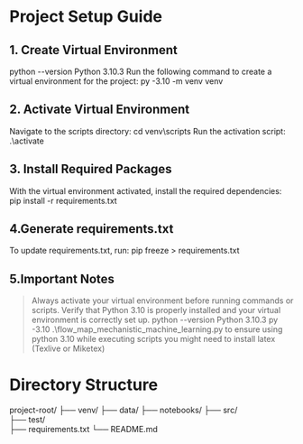 # Project Setup Guide

## 1. Create Virtual Environment
python --version
Python 3.10.3
Run the following command to create a virtual environment for the project:
py -3.10 -m venv venv

## 2. Activate Virtual Environment
Navigate to the scripts directory: cd venv\scripts
Run the activation script: .\activate

## 3. Install Required Packages
With the virtual environment activated, install the required dependencies:
pip install -r requirements.txt

## 4.Generate requirements.txt
To update requirements.txt, run:
pip freeze > requirements.txt

## 5.Important Notes
> Always activate your virtual environment before running commands or scripts.
> Verify that Python 3.10 is properly installed and your virtual environment is correctly set up.
  python --version
  Python 3.10.3
> py -3.10 .\flow_map_mechanistic_machine_learning.py to ensure using python 3.10 while executing scripts
> you might need to install latex (Texlive or Miketex)
# Directory Structure
project-root/
├── venv/
├── data/
├── notebooks/
├── src/  
├── test/  
├── requirements.txt 
└── README.md 




